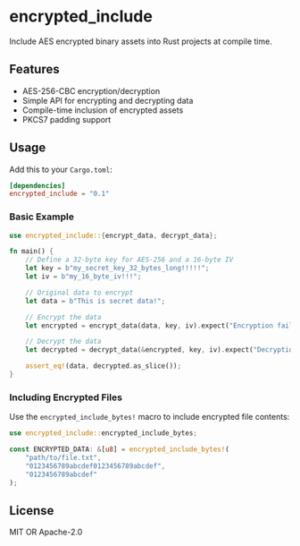 # encrypted_include

Include AES encrypted binary assets into Rust projects at compile time.

## Features

- AES-256-CBC encryption/decryption
- Simple API for encrypting and decrypting data
- Compile-time inclusion of encrypted assets
- PKCS7 padding support

## Usage

Add this to your `Cargo.toml`:

```toml
[dependencies]
encrypted_include = "0.1"
```

### Basic Example

```rust
use encrypted_include::{encrypt_data, decrypt_data};

fn main() {
    // Define a 32-byte key for AES-256 and a 16-byte IV
    let key = b"my_secret_key_32_bytes_long!!!!!";
    let iv = b"my_16_byte_iv!!!";

    // Original data to encrypt
    let data = b"This is secret data!";

    // Encrypt the data
    let encrypted = encrypt_data(data, key, iv).expect("Encryption failed");

    // Decrypt the data
    let decrypted = decrypt_data(&encrypted, key, iv).expect("Decryption failed");

    assert_eq!(data, decrypted.as_slice());
}
```

### Including Encrypted Files

Use the `encrypted_include_bytes!` macro to include encrypted file contents:

```rust
use encrypted_include::encrypted_include_bytes;

const ENCRYPTED_DATA: &[u8] = encrypted_include_bytes!(
    "path/to/file.txt",
    "0123456789abcdef0123456789abcdef",
    "0123456789abcdef"
);
```

## License

MIT OR Apache-2.0
